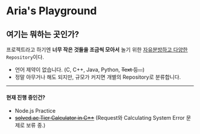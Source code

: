# Aria's Playground

## **여기는 뭐하는 곳인가?**
프로젝트라고 하기엔 **너무 작은 것들을 조금씩 모아서** 놀기 위한 <u>자유분방하고 다양한</u> ```Repository```이다.

- 언어 제약이 없습니다. (C, C++, Java, Python, <s>Text 등...</s>)
- 정말 아무거나 해도 되지만, 규모가 커지면 개별의 Repository로 분류합니다.

***
#### 현재 진행 중인건?
- Node.js Practice
- <s>[solved.ac Tier Calculator in C++](https://github.com/AppliedAlpha/solved_ac_calculator)</s> (Request와 Calculating System Error 문제로 보류 중.)
